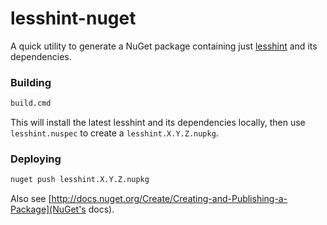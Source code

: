 # lesshint-nuget

A quick utility to generate a NuGet package containing just [lesshint](https://github.com/lesshint/lesshint/) and its dependencies.


### Building

```cmd
build.cmd
```

This will install the latest lesshint and its dependencies locally, then use `lesshint.nuspec` to create a `lesshint.X.Y.Z.nupkg`.


### Deploying

```cmd
nuget push lesshint.X.Y.Z.nupkg
```

Also see [http://docs.nuget.org/Create/Creating-and-Publishing-a-Package](NuGet's docs).
